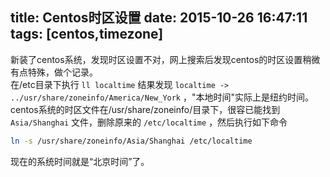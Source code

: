 title: Centos时区设置
date: 2015-10-26 16:47:11
tags: [centos,timezone]
---
新装了centos系统，发现时区设置不对，网上搜索后发现centos的时区设置稍微有点特殊，做个记录。  
在/etc目录下执行 `ll localtime` 结果发现 `localtime -> ../usr/share/zoneinfo/America/New_York` ，"本地时间"实际上是纽约时间。centos系统的时区文件在/usr/share/zoneinfo/目录下，很容已能找到 `Asia/Shanghai` 文件，删除原来的 `/etc/localtime` ，然后执行如下命令
```sh
ln -s /usr/share/zoneinfo/Asia/Shanghai /etc/localtime
```
现在的系统时间就是“北京时间”了。
